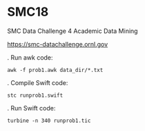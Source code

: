 # SMC18
SMC Data Challenge 4 Academic Data Mining

https://smc-datachallenge.ornl.gov


. Run awk code:

`awk -f prob1.awk data_dir/*.txt`

. Compile Swift code:

`stc runprob1.swift`

. Run Swift code:

`turbine -n 340 runprob1.tic`
